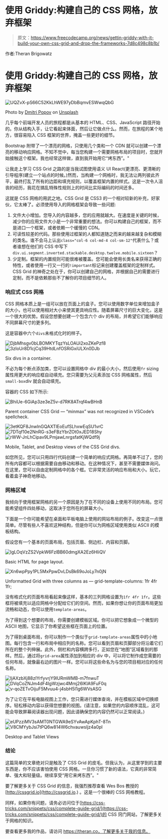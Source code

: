 # 使用 Griddy:构建自己的 CSS 网格，放弃框架

> 原文：<https://www.freecodecamp.org/news/gettin-griddy-with-it-build-your-own-css-grid-and-drop-the-frameworks-7d8c498c8b1b/>

作者:Theran Brigowatz

# 使用 Griddy:构建自己的 CSS 网格，放弃框架

![UQZvX-pS66C52KkLhWE97yDbBqmvESWwqQbG](img/8e4840ee9972af2b6d26c2d566bd38ee.png)

Photo by [Dmitri Popov](https://unsplash.com/@dmpop?utm_source=medium&utm_medium=referral) on [Unsplash](https://unsplash.com?utm_source=medium&utm_medium=referral)

几乎每个前端开发人员的旅程都是从基本的 HTML、CSS、JavaScript 路径开始的。你从结构入手，让它看起来体面，然后让它做点什么。然而，在旅程的某个地方，很容易陷入 CSS 框架的世界，掩盖一些更好的细节。

Bootstrap 附带了一个漂亮的网格，只使用几个类和一个 CDN 就可以创建一个漂亮的移动响应网格。不知不觉中，每当您构建一个需要网格布局的项目时，您就开始接触这个框架。我也经常这样做，直到我开始用它“烤东西”。"

让我走上学习 CSS Grid 之路的是当我试图使用语义 UI React(更漂亮、更清晰的引导程序)建立一个站点的时候。)然而，当构建一个网格时，我无法让两列彼此齐平，最终打乱了所有的边距和填充规则，以覆盖框架内置的样式。这是一次令人沮丧的经历，我花在搞乱特殊性规则上的时间比实际编码的时间还多。

这就是 CSS 网格的用武之地。CSS Grid 是 CSS3 的一个相对较新的补充，好家伙，它太棒了。必须使用导入的网格框架会导致一些问题:

1.  文件大小增加。您导入的内容越多，您的应用就越大。在速度是关键的时候，减少你的应用文件大小是一个非常重要的想法。你可以构建自己的框架，而不是进口一个框架，或者依赖一个缓慢的 CDN。
2.  可读性较差的代码。那些使用过框架的人都知道随之而来的越来越复杂和模糊的类名。谁不会马上认出`class="col-6 col-md-4 col-sm-12"`代表什么？或者谁想在他们的 CSS 中写下`div.ui.segment.inverted.stackable.desktop.twelve.mobile.sixteen`？
3.  少定制。框架的内置规则可能很难被覆盖。您可能会使用长类名来获得正确的特性，或者使用一行又一行的`!important`标记来创建覆盖框架的定制样式。CSS Grid 的神奇之处在于，你可以创建自己的网格，并根据自己的需要进行定制，而不是依赖那些不了解你的项目细节的人。

### 响应式 CSS 网格

CSS 网格本质上是一组可以放在页面上的盒子。您可以使用数字单位来增加盒子的大小，也可以使用相对大小来使其更具响应性。随着屏幕尺寸的巨大变化，这是一个很大的优势。假设您想要创建一个包含六个 div 的布局，并希望它们能够响应不同屏幕尺寸的更多列。

这是容器中六个`divs`未格式化时的样子。

![DjbMhsgv0bLBOMKYTqzYsLOAUi2xoZKePzf8](img/1200a119dca9aae06e5dc6e8121e3350.png)![3zIoUr8D1cjCq39HtdLnfOSRiGxiULXn0DJb](img/52353ee50de3cf14f8b4b7384cbd61e9.png)

Six divs in a container.

不必为每个断点添加类，您可以设置网格中 div 的最小大小，然后使用`fr` sizing 属性用更大的响应框自动填充。您只需要为父元素添加 CSS 网格属性，然后`small-box`div 就会自动填充。

容器的 CSS 如下所示:

![BhiUe-6GiAp3ze3eZ5v-d7RK8ATrqf4wBHnB](img/8f7146705f67d6d8597334ce24266f71.png)

Parent container CSS Grid — “minmax” was not recognized in VSCode’s spellcheck.

![3etKQF8JnwlnGQAXTlEoEufSLhxwEqSU1vrC](img/5a9e74b3e95894b7c15e02556422f606.png)![7DTqf10e2NnRG-s3eFBzYbrZOt0xJED18Shy](img/d20a1bd77b5b984523ecdb34cf9ea198.png)![rWW-JnLhCipav9LPmjawLnrgsfatKjWQdf9j](img/425543a0202372d74c07cb1e39623aa3.png)

Mobile, Tablet, and Desktop views of the CSS Grid divs.

如您所见，您可以只用四行代码创建一个简单的响应式网格。再简单不过了，您的所有内容都可以根据需要自由移动和移动。在这种情况下，甚至不需要媒体询问。在这里，您可以自由定制网格中的各个框。它非常灵活的响应布局和大小。玩它，看着盒子神奇地移动。

### 网格区域

我倾向于使用框架网格的另一个原因是为了在不同的设备上使用不同的布局。您可能希望组件四处移动，这取决于您所在的屏幕大小。

下面是一个你可能希望在桌面和平板电脑上使用的网站布局的例子。改变这一点很简单。尽管有些人不喜欢这种结构，但是你可以为网格区域使用类似 ASCII 的模板结构。

假设您有一个基本的页面布局，包括页眉、侧边栏、内容和页脚。

![lgLOqVzZS2VpkW6FzlBB60dmgXA2Ez6HIiQV](img/9270b17a469a026e2e5de708fad5573c.png)

Basic HTML for page layout.

![Xn6wpPpy1PL5MxPpwDvLDsBk69oJoLy7n0jN](img/af36a53da882652e64aacbed7aaaa3b2.png)

Unformatted Grid with three columns as — grid-template-columns: 1fr 4fr 1fr;

没有格式化的页面布局看起来像这样，基本的三列网格设置为`1fr 4fr 1fr`。这些框将被填充以适应网格中分配给它们的空间。然而，如果你想让你的页面布局更加流畅和动态，你可以使用`template-areas`。

为了得到这个想要的布局，你需要创建模板区域。你可以把它想象成一个微型的 ASCII 地图，它显示了你希望这些框在页面上的位置。

为了得到桌面布局，你可以制作一个类似于`grid-template-areas`属性中的小地图。每行包含一行和布局中相应列的名称。您可以看到页眉和页脚部分将沿着它们所在的整个列伸展。此外，侧栏和内容横跨多行，正如您在“地图”区域看到的那样。然后，通过将`grid-area`属性添加到相应的 div 中，可以将它制作成您需要的任何布局，就像最右边的图片一样。您可以将这些命名为与您的项目相对应的任何名称。

![IjAXzbXj88zIYrfyvrjY9lURmWMB-m7fnwuT](img/6aad35fd015186647af1f89e5f703b20.png)![DVqCoZNJm4dF4IgWzjwc4Mmj26lKlA9FuF0q](img/ece4fe7ceec753610cf36db024532319.png)![v-qoZETvOijuF5Mvuu4-j4sbH5I1g6WVsASG](img/7d1489b8fead6c324a763d856e95cbe8.png)

为了让它在平板电脑视图上工作，您只需进行媒体查询，并在模板区域中切换顺序。轻松移动内容以获得您想要的视图。(请注意，如果您的内容顺序混乱，这可能会导致屏幕阅读器出现问题，因此请确保您的内容仍然可以正常阅读。)

![eUPzziMV3sAMT0NTGWA9eSYvAwApKphT-8Tn](img/1e728227cbb01d91483d1d6c0d34962b.png)![V8CMYybJsi7tPQ6w814W6chvauwsljz4a0pl](img/992f014b0a48e6424f1a249666b69539.png)

Desktop and Tablet Views

### 结论

这篇简单的文章绝对只是触及了 CSS Grid 的皮毛。但我认为，从这里学到的主要东西是，你不应该害怕使用 CSS 网格。一旦你习惯了新的语法，它真的非常简单、强大和轻量级。继续享受“用它来烤东西”。"

要了解更多关于 CSS Grid 的信息，我强烈推荐查看 Wes Bos 教授的 [http://cssgrid.io](http://cssgrid.io.) 。这是一个很棒的 CSS 网格教程。

同样，如果你有问题，请务必访问位于[https://css-tricks.com/snippets/css/complete-guide-grid/](https://css-tricks.com/snippets/css/complete-guide-grid/)的 CSS 窍门网站，了解更多关于网格的知识。

要查看更多我的作品，请访问 https://theran.co，了解更多关于我的信息。
